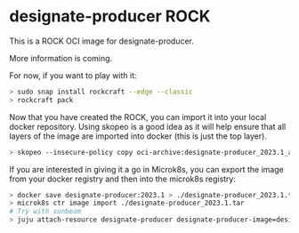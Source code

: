 # designate-producer ROCK

This is a ROCK OCI image for designate-producer.

More information is coming.

For now, if you want to play with it:

```bash
> sudo snap install rockcraft --edge --classic
> rockcraft pack
```

Now that you have created the ROCK, you can import it into
your local docker repository. Using skopeo is a good idea as
it will help ensure that all layers of the image are imported
into docker (this is just the top layer).

```bash
> skopeo --insecure-policy copy oci-archive:designate-producer_2023.1_amd64.rock docker-daemon:designate-producer:2023.1
```

If you are interested in giving it a go in Microk8s, you can
export the image from your docker registry and then into the
microk8s registry:

```bash
> docker save designate-producer:2023.1 > ./designate-producer_2023.1.tar
> microk8s ctr image import ./designate-producer_2023.1.tar
# Try with sunbeam
> juju attach-resource designate-producer designate-producer-image=designate-producer:2023.1
```
